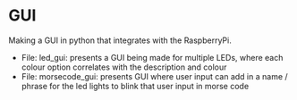 # GUI

Making a GUI in python that integrates with the RaspberryPi.

- File: led_gui: presents a GUI being made for multiple LEDs, where each colour option correlates with the description and colour
- File: morsecode_gui: presents GUI where user input can add in a name / phrase for the led lights to blink that user input in morse code
